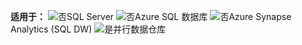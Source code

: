<Token>**适用于：** ![否](media/no.png)SQL Server ![否](media/no.png)Azure SQL 数据库 ![否](media/no.png)Azure Synapse Analytics (SQL DW) ![是](media/yes.png)并行数据仓库 </Token>

